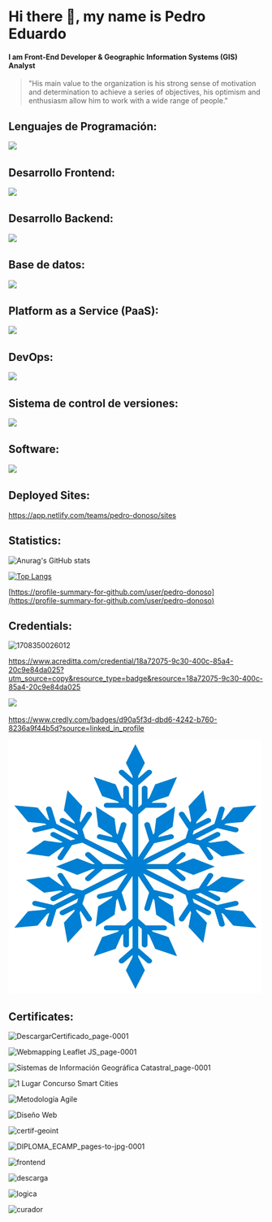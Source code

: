 # Hi there 👋, my name is Pedro Eduardo

#### I am Front-End Developer & Geographic Information Systems (GIS) Analyst

> "His main value to the organization is his strong sense of motivation and determination to achieve a series of objectives, his optimism and enthusiasm allow him to work with a wide range of people."

## Lenguajes de Programación:

<p align="left">
  <a href="https://skillicons.dev">
    <img src="https://skillicons.dev/icons?i=js,ruby,matlab,java,kotlin,php&theme=dark&perline=12" />
  </a>
</p>

## Desarrollo Frontend:

<p align="left">
  <a href="https://skillicons.dev">
    <img src="https://skillicons.dev/icons?i=html,css,bootstrap,tailwind,react,vue&theme=dark&perline=12" />
  </a>
</p>

## Desarrollo Backend:

<p align="left">
  <a href="https://skillicons.dev">
    <img src="https://skillicons.dev/icons?i=rails,nodejs,express&theme=dark&perline=12" />
  </a>
</p>

## Base de datos:

<p align="left">
  <a href="https://skillicons.dev">
    <img src="https://skillicons.dev/icons?i=postgres,sqlite,mongo,mysql&theme=dark&perline=12" />
  </a>
</p>

## Platform as a Service (PaaS):

<p align="left">
  <a href="https://skillicons.dev">
    <img src="https://skillicons.dev/icons?i=heroku,netlify,firebase&theme=dark&perline=12" />
  </a>
</p>

## DevOps:

<p align="left">
  <a href="https://skillicons.dev">
    <img src="https://skillicons.dev/icons?i=linux,bash,powershell&theme=dark&perline=12" />
  </a>
</p>

## Sistema de control de versiones:

<p align="left">
  <a href="https://skillicons.dev">
    <img src="https://skillicons.dev/icons?i=git,github,gitlab&theme=dark&perline=12" />
  </a>
</p>

## Software:

<p align="left">
  <a href="https://skillicons.dev">
    <img src="https://skillicons.dev/icons?i=vscode,postman,figma,sketchup,codepen,md,sass,replit,autocad&theme=dark&perline=12" />
  </a>
</p>



## Deployed Sites:

https://app.netlify.com/teams/pedro-donoso/sites

## Statistics:

![Anurag's GitHub stats](https://github-readme-stats.vercel.app/api?username=pedro-donoso&show_icons=true&theme=merko&hide=contribs,issues)

[![Top Langs](https://github-readme-stats.vercel.app/api/top-langs/?username=pedro-donoso&layout=compact)](https://github.com/anuraghazra/github-readme-stats)

[https://profile-summary-for-github.com/user/pedro-donoso](https://profile-summary-for-github.com/user/pedro-donoso)

## Credentials:

![1708350026012](https://github.com/pedro-donoso/pedro-donoso/assets/68760595/dcc51706-f948-4b0f-8d69-fa8003e9c6a2)

https://www.acreditta.com/credential/18a72075-9c30-400c-85a4-20c9e84da025?utm_source=copy&resource_type=badge&resource=18a72075-9c30-400c-85a4-20c9e84da025



![](https://user-images.githubusercontent.com/68760595/128285546-90e7ec7f-ddb7-4627-ba28-a2830cd2d666.png)

https://www.credly.com/badges/d90a5f3d-dbd6-4242-b760-8236a9f44b5d?source=linked_in_profile

![](https://raw.githubusercontent.com/acervenky/animated-github-badges/master/assets/acbadge.gif)


## Certificates:

![DescargarCertificado_page-0001](https://github.com/user-attachments/assets/55e07ed5-1219-4842-b12c-542dd2acfb7b)

![Webmapping Leaflet JS_page-0001](https://github.com/pedro-donoso/pedro-donoso/assets/68760595/590fb61a-ab23-4f41-9ef8-6f22a3b7d988)


![Sistemas de Información Geográfica Catastral_page-0001](https://github.com/pedro-donoso/pedro-donoso/assets/68760595/0ebf9ae6-87b6-4b76-be0e-cc2a1a2e4d4a)


![1 Lugar Concurso Smart Cities](https://github.com/pedro-donoso/pedro-donoso/assets/68760595/af30f6bd-131f-4b24-be12-e92707404aae)


![Metodología Agile](https://user-images.githubusercontent.com/68760595/211357229-ede2d88f-1c39-4712-b5e7-4d9436cdc68a.jpg)


![Diseño Web](https://user-images.githubusercontent.com/68760595/211356973-a7960ca4-486a-4872-bd6a-e9d5ed8d16df.jpg)

![certif-geoint](https://user-images.githubusercontent.com/68760595/167466572-8719e20b-6d5f-4761-a81b-a1345b44ecb4.JPG)

![DIPLOMA_ECAMP_pages-to-jpg-0001](https://user-images.githubusercontent.com/68760595/145825229-7827e72e-50f3-4616-96d3-7e86d6975109.jpg)

![frontend](https://user-images.githubusercontent.com/68760595/144440117-31e060f7-a684-49dd-81d4-e4839b7756c1.jpeg)

![descarga](https://user-images.githubusercontent.com/68760595/144438971-56d656d2-9b64-4751-98eb-0b06c7e936bd.png)

![logica](https://user-images.githubusercontent.com/68760595/144439458-021d6e73-8b53-4b26-84ae-488f947df048.jpeg)

![curador](https://user-images.githubusercontent.com/68760595/144439789-6ca63c53-874e-4a79-a9ee-f6f784c7b630.jpeg)


